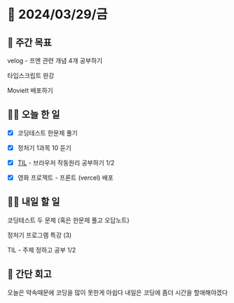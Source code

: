 # 📅 2024/03/29/금

## 🚀 주간 목표

velog - 프엔 관련 개념 4개 공부하기

타입스크립트 완강

MovieIt 배포하기

## 💪🏻 오늘 한 일

- [x] 코딩테스트 한문제 풀기

- [x] 정처기 1과목 10 듣기

- [x] [TIL](https://velog.io/@oaksusu/TIL-%EB%B8%8C%EB%9D%BC%EC%9A%B0%EC%A0%80-%EB%8F%99%EC%9E%91-%EC%9B%90%EB%A6%AC) - 브라우저 작동원리 공부하기 1/2

- [x] 영화 프로젝트 - 프론트 (vercel) 배포


## 🫵🏻 내일 할 일

코딩테스트 두 문제 (혹은 한문제 풀고 오답노트)

정처기 프로그램 특강 (3)

TIL - 주제 정하고 공부 1/2



## 👀 간단 회고
오늘은 약속때문에 코딩을 많이 못한게 아쉽다 내일은 코딩에 좀더 시간을 할애해야겠다